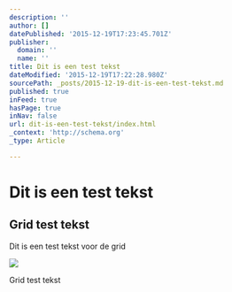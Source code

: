 ```yaml
---
description: ''
author: []
datePublished: '2015-12-19T17:23:45.701Z'
publisher:
  domain: ''
  name: ''
title: Dit is een test tekst
dateModified: '2015-12-19T17:22:28.980Z'
sourcePath: _posts/2015-12-19-dit-is-een-test-tekst.md
published: true
inFeed: true
hasPage: true
inNav: false
url: dit-is-een-test-tekst/index.html
_context: 'http://schema.org'
_type: Article

---
```

# Dit is een test tekst

<article style=""><h1>Grid test tekst</h1><p>Dit is een test tekst voor de grid</p><img src="https://www.evernote.com/shard/s86/sh/c1b4bb25-d425-4de6-8d0d-60ef2d46295e/afbd76f10c408cc724c6c170e85d71fd/thm/note/c1b4bb25-d425-4de6-8d0d-60ef2d46295e" /></article>

Grid test tekst